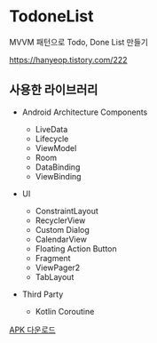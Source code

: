 # TodoneList

MVVM 패턴으로 Todo, Done List 만들기

https://hanyeop.tistory.com/222

## 사용한 라이브러리
* Android Architecture Components
  * LiveData
  * Lifecycle
  * ViewModel
  * Room
  * DataBinding
  * ViewBinding

* UI
  * ConstraintLayout
  * RecyclerView
  * Custom Dialog
  * CalendarView
  * Floating Action Button
  * Fragment
  * ViewPager2
  * TabLayout

* Third Party
  * Kotlin Coroutine

[APK 다운로드](https://github.com/HanYeop/TodoneList/files/6878847/TodoList.zip)


